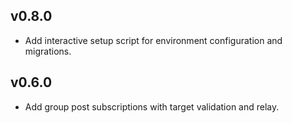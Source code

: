 <!-- Release notes will be compiled here for each tagged version. -->

## v0.8.0
- Add interactive setup script for environment configuration and migrations.


## v0.6.0
- Add group post subscriptions with target validation and relay.
